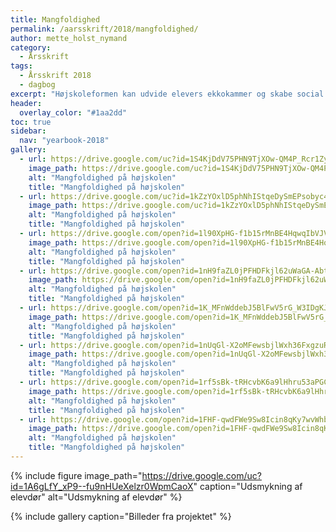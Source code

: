```yaml
---
title: Mangfoldighed
permalink: /aarsskrift/2018/mangfoldighed/
author: mette_holst_nymand
category:
  - Årsskrift
tags:
  - Årsskrift 2018
  - dagbog
excerpt: "Højskoleformen kan udvide elevers ekkokammer og skabe social forståelse."
header:
  overlay_color: "#1aa2dd"
toc: true
sidebar:
  nav: "yearbook-2018"
gallery:
  - url: https://drive.google.com/uc?id=1S4KjDdV75PHN9TjXOw-QM4P_Rcr1ZyWX
    image_path: https://drive.google.com/uc?id=1S4KjDdV75PHN9TjXOw-QM4P_Rcr1ZyWX
    alt: "Mangfoldighed på højskolen"
    title: "Mangfoldighed på højskolen"
  - url: https://drive.google.com/uc?id=1kZzYOxlD5phNhIStqeDySmEPsobyc4hn
    image_path: https://drive.google.com/uc?id=1kZzYOxlD5phNhIStqeDySmEPsobyc4hn
    alt: "Mangfoldighed på højskolen"
    title: "Mangfoldighed på højskolen"
  - url: https://drive.google.com/open?id=1l90XpHG-f1b15rMnBE4HqwqIbVJVG0I5
    image_path: https://drive.google.com/open?id=1l90XpHG-f1b15rMnBE4HqwqIbVJVG0I5
    alt: "Mangfoldighed på højskolen"
    title: "Mangfoldighed på højskolen"
  - url: https://drive.google.com/open?id=1nH9faZL0jPFHDFkjl62uWaGA-Abt1ivt
    image_path: https://drive.google.com/open?id=1nH9faZL0jPFHDFkjl62uWaGA-Abt1ivt
    alt: "Mangfoldighed på højskolen"
    title: "Mangfoldighed på højskolen"
  - url: https://drive.google.com/open?id=1K_MFnWddebJ5BlFwV5rG_W3IDgKJ55gh
    image_path: https://drive.google.com/open?id=1K_MFnWddebJ5BlFwV5rG_W3IDgKJ55gh
    alt: "Mangfoldighed på højskolen"
    title: "Mangfoldighed på højskolen"
  - url: https://drive.google.com/open?id=1nUqGl-X2oMFewsbjlWxh36FxgzuRUC5v
    image_path: https://drive.google.com/open?id=1nUqGl-X2oMFewsbjlWxh36FxgzuRUC5v
    alt: "Mangfoldighed på højskolen"
    title: "Mangfoldighed på højskolen"
  - url: https://drive.google.com/open?id=1rf5sBk-tRHcvbK6a9lHhru53aPGCb4Ei
    image_path: https://drive.google.com/open?id=1rf5sBk-tRHcvbK6a9lHhru53aPGCb4Ei
    alt: "Mangfoldighed på højskolen"
    title: "Mangfoldighed på højskolen"
  - url: https://drive.google.com/open?id=1FHF-qwdFWe9Sw8Icin8qKy7wvWhbBr-P
    image_path: https://drive.google.com/open?id=1FHF-qwdFWe9Sw8Icin8qKy7wvWhbBr-P
    alt: "Mangfoldighed på højskolen"
    title: "Mangfoldighed på højskolen"
---
```


{% include figure image_path="https://drive.google.com/uc?id=1A6gLfY_xP9--fu9nHUeXelzr0WpmCaoX" caption="Udsmykning af elevdør" alt="Udsmykning af elevdør" %}

{% include gallery caption="Billeder fra projektet" %}